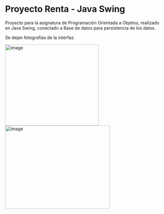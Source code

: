 # Proyecto Renta - Java Swing

Proyecto para la asignatura de Programación Orientada a Objetos, realizado en Java Swing, conectado a Base de datos para persistencia de los datos.

Se dejan fotografías de la interfaz.

<img width="305" height="263" alt="image" src="https://github.com/user-attachments/assets/d46001a4-e5ad-442b-8b24-cc9a18f025b4" />

<img width="341" height="270" alt="image" src="https://github.com/user-attachments/assets/9caf16d8-97f5-4ce6-b085-3dd06c84b55b" />
